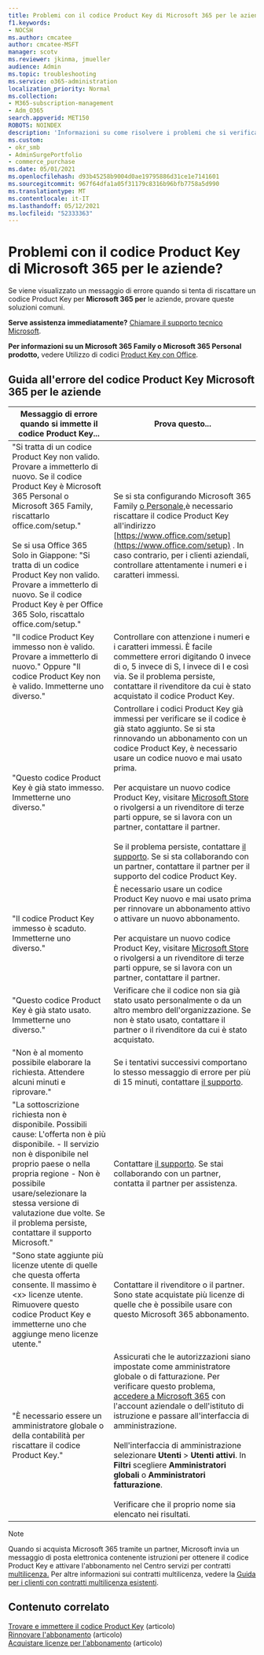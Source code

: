 ```yaml
---
title: Problemi con il codice Product Key di Microsoft 365 per le aziende?
f1.keywords:
- NOCSH
ms.author: cmcatee
author: cmcatee-MSFT
manager: scotv
ms.reviewer: jkinma, jmueller
audience: Admin
ms.topic: troubleshooting
ms.service: o365-administration
localization_priority: Normal
ms.collection:
- M365-subscription-management
- Adm_O365
search.appverid: MET150
ROBOTS: NOINDEX
description: 'Informazioni su come risolvere i problemi che si verificano quando si immette il codice Product Key per Microsoft 365 per le aziende. '
ms.custom:
- okr_smb
- AdminSurgePortfolio
- commerce_purchase
ms.date: 05/01/2021
ms.openlocfilehash: d93b45258b9004d0ae19795886d31ce1e7141601
ms.sourcegitcommit: 967f64dfa1a05f31179c8316b96bfb7758a5d990
ms.translationtype: MT
ms.contentlocale: it-IT
ms.lasthandoff: 05/12/2021
ms.locfileid: "52333363"
---
```

# <a name="problems-with-your-microsoft-365-for-business-product-key"></a>Problemi con il codice Product Key di Microsoft 365 per le aziende?

Se viene visualizzato un messaggio di errore quando si tenta di riscattare un codice Product Key per **Microsoft 365 per** le aziende, provare queste soluzioni comuni.
  
 **Serve assistenza immediatamente?** [Chiamare il supporto tecnico Microsoft](../business-video/get-help-support.md).
  
 **Per informazioni su un Microsoft 365 Family o Microsoft 365 Personal prodotto,** vedere Utilizzo di codici [Product Key con Office](https://support.microsoft.com/office/12a5763a-d45c-4685-8c95-a44500213759.aspx).
  
## <a name="product-key-error-help-with-microsoft-365-for-business"></a>Guida all'errore del codice Product Key Microsoft 365 per le aziende

| Messaggio di errore quando si immette il codice Product Key... | Prova questo... |
|--------------------------------------------------------------------------------------------------------------------------------------------------------------------------------------------------------------------------------------------------------------------------------------------------------------------------------------------------------|----------------------------------------------------------------------------------------------------------------------------------------------------------------------------------------------------------------------------------------------------------------------------------------------------------------------------------------------------------------------------------------------------------------------------------------------------------------------------|
| "Si tratta di un codice Product Key non valido. Provare a immetterlo di nuovo. Se il codice Product Key è Microsoft 365 Personal o Microsoft 365 Family, riscattarlo office.com/setup." <br/><br/>Se si usa Office 365 Solo in Giappone: "Si tratta di un codice Product Key non valido. Provare a immetterlo di nuovo. Se il codice Product Key è per Office 365 Solo, riscattalo office.com/setup." | Se si sta configurando Microsoft 365 Family [o Personale,](https://support.microsoft.com/office/28cbc8cf-1332-4f04-9123-9b660abb629e.aspx)è necessario riscattare il codice Product Key all'indirizzo [https://www.office.com/setup](https://www.office.com/setup) . In caso contrario, per i clienti aziendali, controllare attentamente i numeri e i caratteri immessi. |
| "Il codice Product Key immesso non è valido. Provare a immetterlo di nuovo." Oppure "Il codice Product Key non è valido. Immetterne uno diverso." | Controllare con attenzione i numeri e i caratteri immessi. È facile commettere errori digitando 0 invece di o, 5 invece di S, l invece di I e così via. Se il problema persiste, contattare il rivenditore da cui è stato acquistato il codice Product Key. |
| "Questo codice Product Key è già stato immesso. Immetterne uno diverso." | Controllare i codici Product Key già immessi per verificare se il codice è già stato aggiunto. Se si sta rinnovando un abbonamento con un codice Product Key, è necessario usare un codice nuovo e mai usato prima.  <br/><br/>Per acquistare un nuovo codice Product Key, visitare [Microsoft Store](https://go.microsoft.com/fwlink/p/?LinkId=529160) o rivolgersi a un rivenditore di terze parti oppure, se si lavora con un partner, contattare il partner.<br/><br/>Se il problema persiste, contattare [il supporto](../business-video/get-help-support.md). Se si sta collaborando con un partner, contattare il partner per il supporto del codice Product Key. |
| "Il codice Product Key immesso è scaduto. Immetterne uno diverso." | È necessario usare un codice Product Key nuovo e mai usato prima per rinnovare un abbonamento attivo o attivare un nuovo abbonamento.<br/><br/>Per acquistare un nuovo codice Product Key, visitare [Microsoft Store](https://go.microsoft.com/fwlink/p/?LinkId=529160) o rivolgersi a un rivenditore di terze parti oppure, se si lavora con un partner, contattare il partner. |
| "Questo codice Product Key è già stato usato. Immetterne uno diverso." | Verificare che il codice non sia già stato usato personalmente o da un altro membro dell'organizzazione. Se non è stato usato, contattare il partner o il rivenditore da cui è stato acquistato. |
| "Non è al momento possibile elaborare la richiesta. Attendere alcuni minuti e riprovare." | Se i tentativi successivi comportano lo stesso messaggio di errore per più di 15 minuti, contattare [il supporto](../business-video/get-help-support.md). |
| "La sottoscrizione richiesta non è disponibile. Possibili cause: L'offerta non è più disponibile. - Il servizio non è disponibile nel proprio paese o nella propria regione - Non è possibile usare/selezionare la stessa versione di valutazione due volte. Se il problema persiste, contattare il supporto Microsoft." | Contattare [il supporto](../business-video/get-help-support.md). Se stai collaborando con un partner, contatta il partner per assistenza. |
| "Sono state aggiunte più licenze utente di quelle che questa offerta consente. Il massimo è \<x\> licenze utente. Rimuovere questo codice Product Key e immetterne uno che aggiunge meno licenze utente." | Contattare il rivenditore o il partner. Sono state acquistate più licenze di quelle che è possibile usare con questo Microsoft 365 abbonamento. |
| "È necessario essere un amministratore globale o della contabilità per riscattare il codice Product Key." | Assicurati che le autorizzazioni siano impostate come amministratore globale o di fatturazione. Per verificare questo problema, [accedere a Microsoft 365](https://support.microsoft.com/office/e9eb7d51-5430-4929-91ab-6157c5a050b4) con l'account aziendale o dell'istituto di istruzione e passare all'interfaccia di amministrazione. <br/><br/>Nell'interfaccia di amministrazione selezionare **Utenti** \> **Utenti attivi**. In **Filtri** scegliere **Amministratori globali** o **Amministratori fatturazione**.  <br/><br/>Verificare che il proprio nome sia elencato nei risultati. |

> [!NOTE]
> Quando si acquista Microsoft 365 tramite un partner, Microsoft invia un messaggio di posta elettronica contenente istruzioni per ottenere il codice Product Key e attivare l'abbonamento nel Centro servizi per contratti [multilicenza.](https://go.microsoft.com/fwlink/p/?LinkID=282016) Per altre informazioni sui contratti multilicenza, vedere la [Guida per i clienti con contratti multilicenza esistenti](https://go.microsoft.com/fwlink/p/?LinkId=534992).
  
## <a name="related-content"></a>Contenuto correlato

[Trovare e immettere il codice Product Key](enter-your-product-key.md) (articolo)\
[Rinnovare l'abbonamento](subscriptions/renew-your-subscription.md) (articolo)\
[Acquistare licenze per l'abbonamento](licenses/buy-licenses.md) (articolo)
